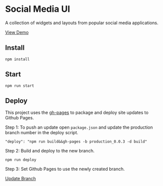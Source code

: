 # Social Media UI

A collection of widgets and layouts from popular social media applications.

[View Demo](https://chrischilcoat.github.io/social-media-ui/)

## Install

    npm install


## Start

    npm run start

## Deploy

This project uses the [gh-pages](https://www.npmjs.com/package/gh-pages) to package and deploy site updates to Github Pages.

Step 1: To push an update open `package.json` and update the production branch number in the deploy script.

    "deploy": "npm run build&&gh-pages -b production_0.0.3 -d build"

Step 2: Build and deploy to the new branch.

    npm run deploy

Step 3: Set Github Pages to use the newly created branch.

[Update Branch](https://github.com/ChrisChilcoat/social-media-ui/settings/pages)